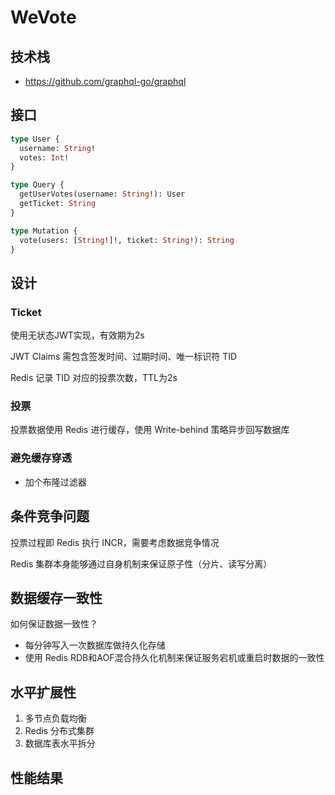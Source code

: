 # WeVote

## 技术栈

- https://github.com/graphql-go/graphql

## 接口

```graphql
type User {
  username: String!
  votes: Int!
}

type Query {
  getUserVotes(username: String!): User
  getTicket: String
}

type Mutation {
  vote(users: [String!]!, ticket: String!): String
}
```

## 设计

### Ticket

使用无状态JWT实现，有效期为2s

JWT Claims 需包含签发时间、过期时间、唯一标识符 TID

Redis 记录 TID 对应的投票次数，TTL为2s

### 投票

投票数据使用 Redis 进行缓存，使用 Write-behind 策略异步回写数据库

### 避免缓存穿透

- 加个布隆过滤器

## 条件竞争问题

投票过程即 Redis 执行 INCR，需要考虑数据竞争情况

Redis 集群本身能够通过自身机制来保证原子性（分片、读写分离）

## 数据缓存一致性

如何保证数据一致性？

- 每分钟写入一次数据库做持久化存储
- 使用 Redis RDB和AOF混合持久化机制来保证服务宕机或重启时数据的一致性

## 水平扩展性

1. 多节点负载均衡
2. Redis 分布式集群
3. 数据库表水平拆分

## 性能结果